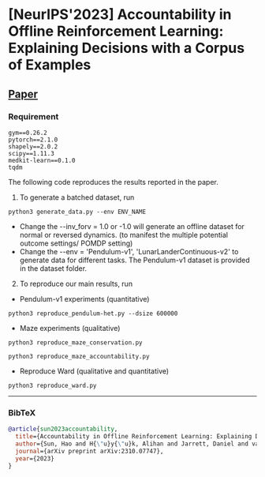 # [NeurIPS'2023] Accountability in Offline Reinforcement Learning: Explaining Decisions with a Corpus of Examples 

## [Paper](https://arxiv.org/pdf/2310.07747.pdf) 


### Requirement
```
gym==0.26.2
pytorch==2.1.0
shapely==2.0.2
scipy==1.11.3
medkit-learn==0.1.0
tqdm
```

The following code reproduces the results reported in the paper. 

1. To generate a batched dataset, run

```
python3 generate_data.py --env ENV_NAME
```

- Change the --inv_forv = 1.0 or -1.0 will generate an offline dataset for normal or reversed dynamics. (to manifest the multiple potential outcome settings/ POMDP setting)
- Change the --env = 'Pendulum-v1', 'LunarLanderContinuous-v2' to generate data for different tasks. The Pendulum-v1 dataset is provided in the dataset folder.


2. To reproduce our main results, run

- Pendulum-v1 experiments (quantitative)
```
python3 reproduce_pendulum-het.py --dsize 600000
```

- Maze experiments (qualitative)
```
python3 reproduce_maze_conservation.py
```

```
python3 reproduce_maze_accountability.py
```

- Reproduce Ward (qualitative and quantitative)
```
python3 reproduce_ward.py
```


---
### BibTeX
```bibtex
@article{sun2023accountability,
  title={Accountability in Offline Reinforcement Learning: Explaining Decisions with a Corpus of Examples},
  author={Sun, Hao and H{\"u}y{\"u}k, Alihan and Jarrett, Daniel and van der Schaar, Mihaela},
  journal={arXiv preprint arXiv:2310.07747},
  year={2023}
}
